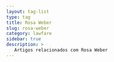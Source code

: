 ```yaml
---
layout: tag-list
type: tag
title: Rosa Weber
slug: rosa-weber
category: lawfare
sidebar: true
description: >
   Artigos relacionados com Rosa Weber
---
```

